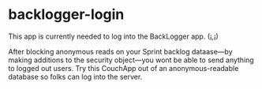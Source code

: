 backlogger-login
===

This app is currently needed to log into the BackLogger app. (¡,¡)

After blocking anonymous reads on your Sprint 
backlog dataase—by making additions to the security object—you wont
be able to send anything to logged out users. Try this CouchApp out
of an anonymous-readable database so folks can log into the server.
